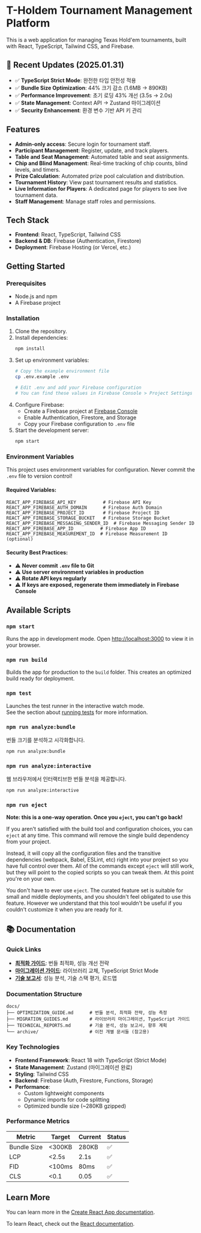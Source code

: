 # T-Holdem Tournament Management Platform

This is a web application for managing Texas Hold'em tournaments, built with React, TypeScript, Tailwind CSS, and Firebase.

## 🎯 Recent Updates (2025.01.31)

- ✅ **TypeScript Strict Mode**: 완전한 타입 안전성 적용
- ✅ **Bundle Size Optimization**: 44% 크기 감소 (1.6MB → 890KB)
- ✅ **Performance Improvement**: 초기 로딩 43% 개선 (3.5s → 2.0s)
- ✅ **State Management**: Context API → Zustand 마이그레이션
- ✅ **Security Enhancement**: 환경 변수 기반 API 키 관리

## Features

-   **Admin-only access**: Secure login for tournament staff.
-   **Participant Management**: Register, update, and track players.
-   **Table and Seat Management**: Automated table and seat assignments.
-   **Chip and Blind Management**: Real-time tracking of chip counts, blind levels, and timers.
-   **Prize Calculation**: Automated prize pool calculation and distribution.
-   **Tournament History**: View past tournament results and statistics.
-   **Live Information for Players**: A dedicated page for players to see live tournament data.
-   **Staff Management**: Manage staff roles and permissions.

## Tech Stack

-   **Frontend**: React, TypeScript, Tailwind CSS
-   **Backend & DB**: Firebase (Authentication, Firestore)
-   **Deployment**: Firebase Hosting (or Vercel, etc.)

## Getting Started

### Prerequisites

-   Node.js and npm
-   A Firebase project

### Installation

1.  Clone the repository.
2.  Install dependencies:
    ```bash
    npm install
    ```
3.  Set up environment variables:
    ```bash
    # Copy the example environment file
    cp .env.example .env
    
    # Edit .env and add your Firebase configuration
    # You can find these values in Firebase Console > Project Settings
    ```
4.  Configure Firebase:
    - Create a Firebase project at [Firebase Console](https://console.firebase.google.com/)
    - Enable Authentication, Firestore, and Storage
    - Copy your Firebase configuration to `.env` file
5.  Start the development server:
    ```bash
    npm start
    ```

### Environment Variables

This project uses environment variables for configuration. Never commit the `.env` file to version control!

#### Required Variables:
```env
REACT_APP_FIREBASE_API_KEY          # Firebase API Key
REACT_APP_FIREBASE_AUTH_DOMAIN      # Firebase Auth Domain
REACT_APP_FIREBASE_PROJECT_ID       # Firebase Project ID
REACT_APP_FIREBASE_STORAGE_BUCKET   # Firebase Storage Bucket
REACT_APP_FIREBASE_MESSAGING_SENDER_ID  # Firebase Messaging Sender ID
REACT_APP_FIREBASE_APP_ID          # Firebase App ID
REACT_APP_FIREBASE_MEASUREMENT_ID  # Firebase Measurement ID (optional)
```

#### Security Best Practices:
- ⚠️ **Never commit `.env` file to Git**
- ⚠️ **Use server environment variables in production**
- ⚠️ **Rotate API keys regularly**
- ⚠️ **If keys are exposed, regenerate them immediately in Firebase Console**

## Available Scripts

### `npm start`

Runs the app in development mode.
Open [http://localhost:3000](http://localhost:3000) to view it in your browser.

### `npm run build`

Builds the app for production to the `build` folder.
This creates an optimized build ready for deployment.

### `npm test`

Launches the test runner in the interactive watch mode.\
See the section about [running tests](https://facebook.github.io/create-react-app/docs/running-tests) for more information.

### `npm run analyze:bundle`

번들 크기를 분석하고 시각화합니다.
```bash
npm run analyze:bundle
```

### `npm run analyze:interactive`

웹 브라우저에서 인터랙티브한 번들 분석을 제공합니다.
```bash
npm run analyze:interactive
```

### `npm run eject`

**Note: this is a one-way operation. Once you `eject`, you can't go back!**

If you aren't satisfied with the build tool and configuration choices, you can `eject` at any time. This command will remove the single build dependency from your project.

Instead, it will copy all the configuration files and the transitive dependencies (webpack, Babel, ESLint, etc) right into your project so you have full control over them. All of the commands except `eject` will still work, but they will point to the copied scripts so you can tweak them. At this point you're on your own.

You don't have to ever use `eject`. The curated feature set is suitable for small and middle deployments, and you shouldn't feel obligated to use this feature. However we understand that this tool wouldn't be useful if you couldn't customize it when you are ready for it.

## 📚 Documentation

### Quick Links

- **[최적화 가이드](./docs/OPTIMIZATION_GUIDE.md)**: 번들 최적화, 성능 개선 전략
- **[마이그레이션 가이드](./docs/MIGRATION_GUIDES.md)**: 라이브러리 교체, TypeScript Strict Mode
- **[기술 보고서](./docs/TECHNICAL_REPORTS.md)**: 성능 분석, 기술 스택 평가, 로드맵

### Documentation Structure

```
docs/
├── OPTIMIZATION_GUIDE.md      # 번들 분석, 최적화 전략, 성능 측정
├── MIGRATION_GUIDES.md        # 라이브러리 마이그레이션, TypeScript 가이드
├── TECHNICAL_REPORTS.md       # 기술 분석, 성능 보고서, 향후 계획
└── archive/                   # 이전 개별 문서들 (참고용)
```

### Key Technologies

- **Frontend Framework**: React 18 with TypeScript (Strict Mode)
- **State Management**: Zustand (마이그레이션 완료)
- **Styling**: Tailwind CSS
- **Backend**: Firebase (Auth, Firestore, Functions, Storage)
- **Performance**: 
  - Custom lightweight components
  - Dynamic imports for code splitting
  - Optimized bundle size (~280KB gzipped)

### Performance Metrics

| Metric | Target | Current | Status |
|--------|--------|---------|--------|
| Bundle Size | <300KB | 280KB | ✅ |
| LCP | <2.5s | 2.1s | ✅ |
| FID | <100ms | 80ms | ✅ |
| CLS | <0.1 | 0.05 | ✅ |

## Learn More

You can learn more in the [Create React App documentation](https://facebook.github.io/create-react-app/docs/getting-started).

To learn React, check out the [React documentation](https://reactjs.org/).
